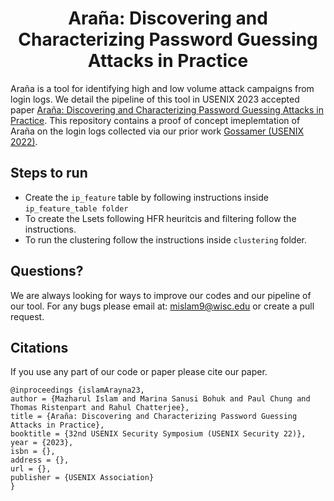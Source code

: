 <h1 align="center">Araña: Discovering and Characterizing Password Guessing Attacks in Practice</h1>

Araña is a tool for identifying high and low volume attack campaigns from login logs. We detail the pipeline of this tool in USENIX 2023 accepted paper [Araña: Discovering and Characterizing Password Guessing Attacks in Practice](https://islamazhar.github.io/files/AranaUsenix23Islam.pdf). This repository contains a proof of concept imeplemtation of Araña on the login logs collected via our prior work [Gossamer (USENIX 2022)](https://www.cs.cornell.edu/~marina/Gossamer.pdf).

Steps to run
----------------------------------------------------
- Create the `ip_feature` table by following instructions inside `ip_feature_table folder`
- To create the Lsets following HFR heuritcis and filtering follow the instructions.
- To run the clustering follow the instructions inside `clustering` folder.

Questions?
---------------------
We are always looking for ways to improve our codes and our pipeline of our tool. For any bugs please email at: mislam9@wisc.edu or create a pull request.

Citations
------------------------------
If you use any part of our code or paper please cite our paper.

```
@inproceedings {islamArayna23,
author = {Mazharul Islam and Marina Sanusi Bohuk and Paul Chung and Thomas Ristenpart and Rahul Chatterjee},
title = {Araña: Discovering and Characterizing Password Guessing Attacks in Practice},
booktitle = {32nd USENIX Security Symposium (USENIX Security 22)},
year = {2023},
isbn = {},
address = {},
url = {},
publisher = {USENIX Association}
}
```